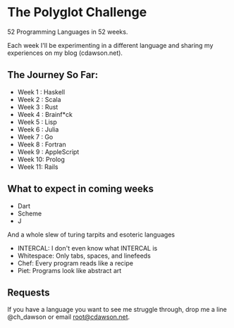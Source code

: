 The Polyglot Challenge
======================

52 Programming Languages in 52 weeks.

Each week I'll be experimenting in a different language and sharing my experiences on my blog (cdawson.net).

The Journey So Far:
-------------------

+ Week 1 : Haskell
+ Week 2 : Scala
+ Week 3 : Rust
+ Week 4 : Brainf*ck
+ Week 5 : Lisp
+ Week 6 : Julia
+ Week 7 : Go
+ Week 8 : Fortran
+ Week 9 : AppleScript
+ Week 10: Prolog
+ Week 11: Rails

What to expect in coming weeks
------------------------------

+ Dart
+ Scheme
+ J

And a whole slew of turing tarpits and esoteric languages
+ INTERCAL: I don't even know what INTERCAL is
+ Whitespace: Only tabs, spaces, and linefeeds
+ Chef: Every program reads like a recipe
+ Piet: Programs look like abstract art

Requests
--------

If you have a language you want to see me struggle through, drop me a line @ch_dawson or email root@cdawson.net.

